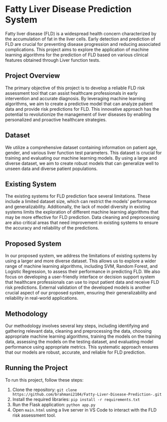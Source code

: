 # Fatty Liver Disease Prediction System

Fatty liver disease (FLD) is a widespread health concern characterized by the accumulation of fat in the liver cells. Early detection and prediction of FLD are crucial for preventing disease progression and reducing associated complications. This project aims to explore the application of machine learning algorithms for the prediction of FLD based on various clinical features obtained through Liver function tests.

## Project Overview
The primary objective of this project is to develop a reliable FLD risk assessment tool that can assist healthcare professionals in early intervention and accurate diagnosis. By leveraging machine learning algorithms, we aim to create a predictive model that can analyze patient data and provide risk predictions for FLD. This innovative approach has the potential to revolutionize the management of liver diseases by enabling personalized and proactive healthcare strategies.

## Dataset
We utilize a comprehensive dataset containing information on patient age, gender, and various liver function test parameters. This dataset is crucial for training and evaluating our machine learning models. By using a large and diverse dataset, we aim to create robust models that can generalize well to unseen data and diverse patient populations.

## Existing System
The existing systems for FLD prediction face several limitations. These include a limited dataset size, which can restrict the models' performance and generalizability. Additionally, the lack of model diversity in existing systems limits the exploration of different machine learning algorithms that may be more effective for FLD prediction. Data cleaning and preprocessing are also critical areas that need improvement in existing systems to ensure the accuracy and reliability of the predictions.

## Proposed System
In our proposed system, we address the limitations of existing systems by using a larger and more diverse dataset. This allows us to explore a wider range of machine learning algorithms, including SVM, Random Forest, and Logistic Regression, to assess their performance in predicting FLD. We also focus on developing a user-friendly interface or decision support system that healthcare professionals can use to input patient data and receive FLD risk predictions. External validation of the developed models is another crucial aspect of our proposed system, ensuring their generalizability and reliability in real-world applications.

## Methodology
Our methodology involves several key steps, including identifying and gathering relevant data, cleaning and preprocessing the data, choosing appropriate machine learning algorithms, training the models on the training data, assessing the models on the testing dataset, and evaluating model performance using appropriate metrics. This systematic approach ensures that our models are robust, accurate, and reliable for FLD prediction.

## Running the Project
To run this project, follow these steps:
1. Clone the repository: `git clone https://github.com/brahmani2104/Fatty-Liver-Disease-Prediction-.git`
2. Install the required libraries: `pip install -r requirements.txt`
3. Run the Flask application: `python app.py`
4. Open `main.html` using a live server in VS Code to interact with the FLD risk assessment tool.
